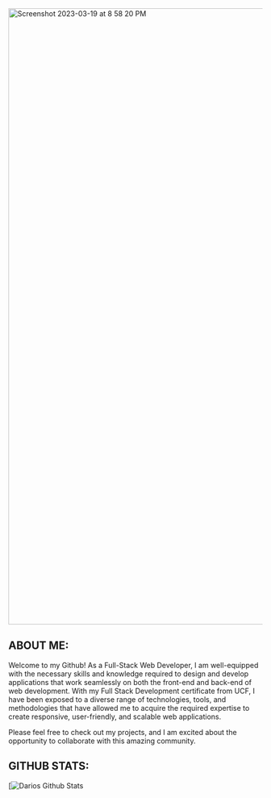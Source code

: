 <img width="1222" alt="Screenshot 2023-03-19 at 8 58 20 PM" src="https://user-images.githubusercontent.com/119917056/226222696-d02c85ee-7e10-4a8a-93cf-832f48b0d3c4.png">


## ABOUT ME:
Welcome to my Github! As a Full-Stack Web Developer, I am well-equipped with the necessary skills and knowledge required to design and develop applications that work seamlessly on both the front-end and back-end of web development. With my Full Stack Development certificate from UCF, I have been exposed to a diverse range of technologies, tools, and methodologies that have allowed me to acquire the required expertise to create responsive, user-friendly, and scalable web applications.

Please feel free to check out my projects, and I am excited about the opportunity to collaborate with this amazing community.




## GITHUB STATS:
[![Darios Github Stats](https://github-readme-stats.vercel.app/api?username=DarioElao&show_icons=true&icon_color=FDCA00&bg_color=232323&text_color=D9D9D9&title_color=D9D9D9&border_color=232323)
<!--
**DarioElao/DarioElao** is a ✨ _special_ ✨ repository because its `README.md` (this file) appears on your GitHub profile.

Here are some ideas to get you started:

- 🔭 I’m currently working on ...
- 🌱 I’m currently learning ...
- 👯 I’m looking to collaborate on ...
- 🤔 I’m looking for help with ...
- 💬 Ask me about ...
- 📫 How to reach me: ...
- 😄 Pronouns: ...
- ⚡ Fun fact: ...
-->
